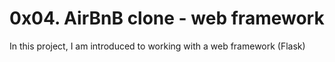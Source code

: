 # 0x04. AirBnB clone - web framework

In this project, I am introduced to working with a web framework (Flask)
